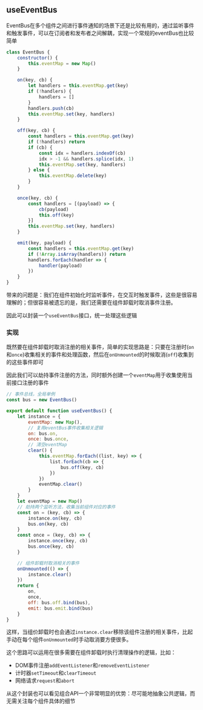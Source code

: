 

## useEventBus


EventBus在多个组件之间进行事件通知的场景下还是比较有用的，通过监听事件和触发事件，可以在订阅者和发布者之间解耦，实现一个常规的eventBus也比较简单

```js
class EventBus {
    constructor() {
        this.eventMap = new Map()
    }

    on(key, cb) {
        let handlers = this.eventMap.get(key)
        if (!handlers) {
            handlers = []
        }
        handlers.push(cb)
        this.eventMap.set(key, handlers)
    }

    off(key, cb) {
        const handlers = this.eventMap.get(key)
        if (!handlers) return
        if (cb) {
            const idx = handlers.indexOf(cb)
            idx > -1 && handlers.splice(idx, 1)
            this.eventMap.set(key, handlers)
        } else {
            this.eventMap.delete(key)
        }
    }

    once(key, cb) {
        const handlers = [(payload) => {
            cb(payload)
            this.off(key)
        }]
        this.eventMap.set(key, handlers)
    }

    emit(key, payload) {
        const handlers = this.eventMap.get(key)
        if (!Array.isArray(handlers)) return
        handlers.forEach(handler => {
            handler(payload)
        })
    }
}
```

带来的问题是：我们在组件初始化时监听事件，在交互时触发事件，这些是很容易理解的；但很容易被遗忘的是，我们还需要在组件卸载时取消事件注册。

因此可以封装一个`useEventBus`接口，统一处理这些逻辑

### 实现

既然要在组件卸载时取消注册的相关事件，简单的实现思路是：只要在注册时(`on`和`once`)收集相关的事件和处理函数，然后在`onUnmounted`的时候取消(`off`)收集到的这些事件即可

因此我们可以劫持事件注册的方法，同时额外创建一个`eventMap`用于收集使用当前接口注册的事件
```js
// 事件总线，全局单例
const bus = new EventBus()

export default function useEventBus() {
    let instance = {
        eventMap: new Map(),
        // 复用eventBus事件收集相关逻辑
        on: bus.on,
        once: bus.once,
        // 清空eventMap
        clear() {
            this.eventMap.forEach((list, key) => {
                list.forEach(cb => {
                    bus.off(key, cb)
                })
            })
            eventMap.clear()
        }
    }
    let eventMap = new Map()
    // 劫持两个监听方法，收集当前组件对应的事件
    const on = (key, cb) => {
        instance.on(key, cb)
        bus.on(key, cb)
    }
    const once = (key, cb) => {
        instance.once(key, cb)
        bus.once(key, cb)
    }

    // 组件卸载时取消相关的事件
    onUnmounted(() => {
        instance.clear()
    })
    return {
        on,
        once,
        off: bus.off.bind(bus),
        emit: bus.emit.bind(bus)
    }
}
```

这样，当组价卸载时也会通过`instance.clear`移除该组件注册的相关事件，比起手动在每个组件`onUnmounted`时手动取消要方便很多。

这个思路可以运用在很多需要在组件卸载时执行清理操作的逻辑，比如：
* DOM事件注册`addEventListener`和`removeEventListener`
* 计时器`setTimeout`和`clearTimeout`
* 网络请求`request`和`abort`

从这个封装也可以看见组合API一个非常明显的优势：尽可能地抽象公共逻辑，而无需关注每个组件具体的细节
